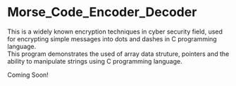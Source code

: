 # Morse_Code_Encoder_Decoder
This is a widely known encryption techniques in cyber security field, used for encrypting simple messages into dots and dashes in C programming language.  <br /> 
This program demonstrates the used of array data struture, pointers and the ability to manipulate strings using C programming language.

Coming Soon!
